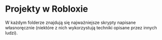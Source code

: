 # Projekty w Robloxie
W każdym folderze znajdują się najważniejsze skrypty napisane własnoręcznie (niektóre z nich wykorzystują techniki opisane przez innych ludzi).
